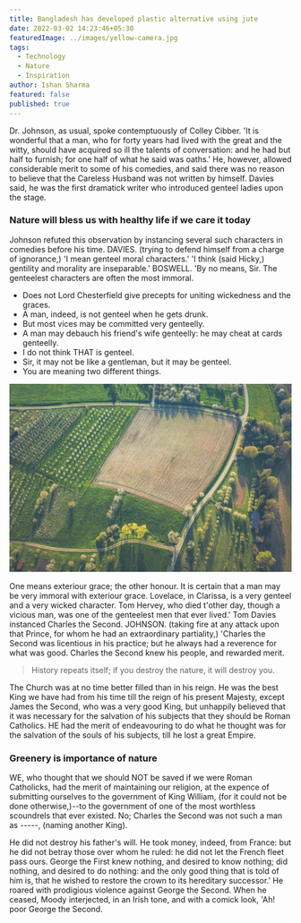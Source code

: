 ```yaml
---
title: Bangladesh has developed plastic alternative using jute
date: 2022-03-02 14:23:46+05:30
featuredImage: ../images/yellow-camera.jpg
tags:
  - Technology
  - Nature
  - Inspiration
author: Ishan Sharma
featured: false
published: true
---
```


Dr. Johnson, as usual, spoke contemptuously of Colley Cibber. 'It is wonderful that a man, who for forty years had lived with the great and the witty, should have acquired so ill the talents of conversation: and he had but half to furnish; for one half of what he said was oaths.' He, however, allowed considerable merit to some of his comedies, and said there was no reason to believe that the Careless Husband was not written by himself. Davies said, he was the first dramatick writer who introduced genteel ladies upon the stage.

### Nature will bless us with healthy life if we care it today

Johnson refuted this observation by instancing several such characters in comedies before his time. DAVIES. (trying to defend himself from a charge of ignorance,) 'I mean genteel moral characters.' 'I think (said Hicky,) gentility and morality are inseparable.' BOSWELL. 'By no means, Sir. The genteelest characters are often the most immoral.

- Does not Lord Chesterfield give precepts for uniting wickedness and the graces.
- A man, indeed, is not genteel when he gets drunk.
- But most vices may be committed very genteelly.
- A man may debauch his friend's wife genteelly: he may cheat at cards genteelly.
- I do not think THAT is genteel.
- Sir, it may not be like a gentleman, but it may be genteel.
- You are meaning two different things.

![Photo by Markus Spiske / Unsplash](../images/agriculture-fild.jpg "Photo by Markus Spiske / Unsplash")

One means exteriour grace; the other honour. It is certain that a man may be very immoral with exteriour grace. Lovelace, in Clarissa, is a very genteel and a very wicked character. Tom Hervey, who died t'other day, though a vicious man, was one of the genteelest men that ever lived.' Tom Davies instanced Charles the Second. JOHNSON. (taking fire at any attack upon that Prince, for whom he had an extraordinary partiality,) 'Charles the Second was licentious in his practice; but he always had a reverence for what was good. Charles the Second knew his people, and rewarded merit.

> History repeats itself; if you destroy the nature, it will destroy you.

The Church was at no time better filled than in his reign. He was the best King we have had from his time till the reign of his present Majesty, except James the Second, who was a very good King, but unhappily believed that it was necessary for the salvation of his subjects that they should be Roman Catholics. HE had the merit of endeavouring to do what he thought was for the salvation of the souls of his subjects, till he lost a great Empire.

### Greenery is importance of nature

WE, who thought that we should NOT be saved if we were Roman Catholicks, had the merit of maintaining our religion, at the expence of submitting ourselves to the government of King William, (for it could not be done otherwise,)--to the government of one of the most worthless scoundrels that ever existed. No; Charles the Second was not such a man as -----, (naming another King).

He did not destroy his father's will. He took money, indeed, from France: but he did not betray those over whom he ruled: he did not let the French fleet pass ours. George the First knew nothing, and desired to know nothing; did nothing, and desired to do nothing: and the only good thing that is told of him is, that he wished to restore the crown to its hereditary successor.' He roared with prodigious violence against George the Second. When he ceased, Moody interjected, in an Irish tone, and with a comick look, 'Ah! poor George the Second.

<!--EndFragment-->
